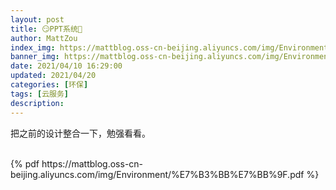 ```yaml
---
layout: post
title: 😏PPT系统🤣
author: MattZou
index_img: https://mattblog.oss-cn-beijing.aliyuncs.com/img/Environment/%E7%B3%BB%E7%BB%9F_Page_01.jpg
banner_img: https://mattblog.oss-cn-beijing.aliyuncs.com/img/Environment/%E7%B3%BB%E7%BB%9F_Page_02.jpg
date: 2021/04/10 16:29:00
updated: 2021/04/20
categories: [环保]
tags: [云服务]
description:
---
```


把之前的设计整合一下，勉强看看。

<br>
{% pdf https://mattblog.oss-cn-beijing.aliyuncs.com/img/Environment/%E7%B3%BB%E7%BB%9F.pdf %}
<br>